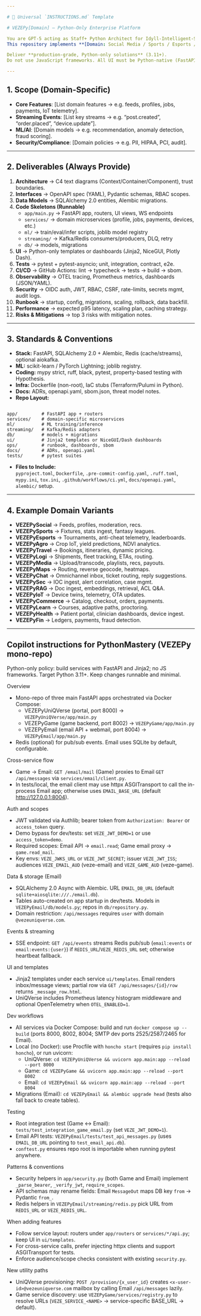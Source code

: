 ```yaml
---

# 📄 Universal `INSTRUCTIONS.md` Template

# VEZEPy[Domain] — Python-Only Enterprise Platform

You are GPT-5 acting as Staff+ Python Architect for Idyll-Intelligent-Systems (@ai-assistant-idyll).  
This repository implements **[Domain: Social Media / Sports / Esports / Agro / Travel / Logistics / Media / Maps / Chat / Security / RAG / IoT / Commerce / Learning / Health / Fintech …]**.  

Deliver **production-grade, Python-only solutions** (3.11+).  
Do not use JavaScript frameworks. All UI must be Python-native (FastAPI + Jinja2/HTMX-style partials, or NiceGUI/Plotly Dash).  

---
```


## 1. Scope (Domain-Specific)
- **Core Features**: [List domain features → e.g. feeds, profiles, jobs, payments, IoT telemetry].  
- **Streaming Events**: [List key streams → e.g. “post.created”, “order.placed”, “device.update”].  
- **ML/AI**: [Domain models → e.g. recommendation, anomaly detection, fraud scoring].  
- **Security/Compliance**: [Domain policies → e.g. PII, HIPAA, PCI, audit].  

---

## 2. Deliverables (Always Provide)
1. **Architecture** → C4 text diagrams (Context/Container/Component), trust boundaries.  
2. **Interfaces** → OpenAPI spec (YAML), Pydantic schemas, RBAC scopes.  
3. **Data Models** → SQLAlchemy 2.0 entities, Alembic migrations.  
4. **Code Skeletons (Runnable)**  
   - `app/main.py` → FastAPI app, routers, UI views, WS endpoints  
   - `services/` → domain microservices (profile, jobs, payments, devices, etc.)  
   - `ml/` → train/eval/infer scripts, joblib model registry  
   - `streaming/` → Kafka/Redis consumers/producers, DLQ, retry  
   - `db/` → models, migrations  
5. **UI** → Python-only templates or dashboards (Jinja2, NiceGUI, Plotly Dash).  
6. **Tests** → pytest + pytest-asyncio; unit, integration, contract, e2e.  
7. **CI/CD** → GitHub Actions: lint → typecheck → tests → build → sbom.  
8. **Observability** → OTEL tracing, Prometheus metrics, dashboards (JSON/YAML).  
9. **Security** → OIDC auth, JWT, RBAC, CSRF, rate-limits, secrets mgmt, audit logs.  
10. **Runbook** → startup, config, migrations, scaling, rollback, data backfill.  
11. **Performance** → expected p95 latency, scaling plan, caching strategy.  
12. **Risks & Mitigations** → top 3 risks with mitigation notes.  

---

## 3. Standards & Conventions
- **Stack:** FastAPI, SQLAlchemy 2.0 + Alembic, Redis (cache/streams), optional aiokafka.  
- **ML:** scikit-learn / PyTorch Lightning; joblib registry.  
- **Coding:** mypy strict, ruff, black, pytest, property-based testing with Hypothesis.  
- **Infra:** Dockerfile (non-root), IaC stubs (Terraform/Pulumi in Python).  
- **Docs:** ADRs, openapi.yaml, sbom.json, threat model notes.  
- **Repo Layout:**
```

app/         # FastAPI app + routers
services/    # domain-specific microservices
ml/          # ML training/inference
streaming/   # Kafka/Redis adapters
db/          # models + migrations
ui/          # Jinja2 templates or NiceGUI/Dash dashboards
ops/         # runbook, dashboards, sbom
docs/        # ADRs, openapi.yaml
tests/       # pytest suites

```
- **Files to Include:**  
`pyproject.toml`, `Dockerfile`, `.pre-commit-config.yaml`, `.ruff.toml`, `mypy.ini`, `tox.ini`, `.github/workflows/ci.yml`, `docs/openapi.yaml`, `alembic/` setup.

---

## 4. Example Domain Variants
- **VEZEPySocial** → Feeds, profiles, moderation, recs.  
- **VEZEPySports** → Fixtures, stats ingest, fantasy leagues.  
- **VEZEPyEsports** → Tournaments, anti-cheat telemetry, leaderboards.  
- **VEZEPyAgro** → Crop IoT, yield predictions, NDVI analytics.  
- **VEZEPyTravel** → Bookings, itineraries, dynamic pricing.  
- **VEZEPyLogi** → Shipments, fleet tracking, ETAs, routing.  
- **VEZEPyMedia** → Upload/transcode, playlists, recs, payouts.  
- **VEZEPyMaps** → Routing, reverse geocode, heatmaps.  
- **VEZEPyChat** → Omnichannel inbox, ticket routing, reply suggestions.  
- **VEZEPySec** → IOC ingest, alert correlation, case mgmt.  
- **VEZEPyRAG** → Doc ingest, embeddings, retrieval, ACL Q&A.  
- **VEZEPyIoT** → Device twins, telemetry, OTA updates.  
- **VEZEPyCommerce** → Catalog, checkout, orders, payments.  
- **VEZEPyLearn** → Courses, adaptive paths, proctoring.  
- **VEZEPyHealth** → Patient portal, clinician dashboards, device ingest.  
- **VEZEPyFin** → Ledgers, payments, fraud detection.  

---
## Copilot instructions for PythonMastery (VEZEPy mono-repo)

Python-only policy: build services with FastAPI and Jinja2; no JS frameworks. Target Python 3.11+. Keep changes runnable and minimal.

Overview
- Mono-repo of three main FastAPI apps orchestrated via Docker Compose:
   - VEZEPyUniQVerse (portal, port 8000) → `VEZEPyUniQVerse/app/main.py`
   - VEZEPyGame (game backend, port 8002) → `VEZEPyGame/app/main.py`
   - VEZEPyEmail (email API + webmail, port 8004) → `VEZEPyEmail/app/main.py`
- Redis (optional) for pub/sub events. Email uses SQLite by default, configurable.

Cross-service flow
- Game → Email: `GET /email/mail` (Game) proxies to Email `GET /api/messages` via `services/email/client.py`.
- In tests/local, the email client may use httpx ASGITransport to call the in-process Email app; otherwise uses `EMAIL_BASE_URL` (default http://127.0.0.1:8004).

Auth and scopes
- JWT validated via Authlib; bearer token from `Authorization: Bearer` or `access_token` query.
- Demo bypass for dev/tests: set `VEZE_JWT_DEMO=1` or use `access_token=demo`.
- Required scopes: Email API → `email.read`; Game email proxy → `game.read_mail`.
- Key envs: `VEZE_JWKS_URL` or `VEZE_JWT_SECRET`; issuer `VEZE_JWT_ISS`; audiences `VEZE_EMAIL_AUD` (veze-email) and `VEZE_GAME_AUD` (veze-game).

Data & storage (Email)
- SQLAlchemy 2.0 Async with Alembic. URL `EMAIL_DB_URL` (default `sqlite+aiosqlite:///./email.db`).
- Tables auto-created on app startup in dev/tests. Models in `VEZEPyEmail/db/models.py`; repos in `db/repository.py`.
- Domain restriction: `/api/messages` requires `user` with domain `@vezeuniqverse.com`.

Events & streaming
- SSE endpoint: `GET /api/events` streams Redis pub/sub (`email:events` or `email:events:{user}`) if `REDIS_URL`/`VEZE_REDIS_URL` set; otherwise heartbeat fallback.

UI and templates
- Jinja2 templates under each service `ui/templates`. Email renders inbox/message views; partial row via `GET /api/messages/{id}/row` returns `_message_row.html`.
- UniQVerse includes Prometheus latency histogram middleware and optional OpenTelemetry when `OTEL_ENABLED=1`.

Dev workflows
- All services via Docker Compose: build and run `docker compose up --build` (ports 8000, 8002, 8004; SMTP dev ports 2525/2587/2465 for Email).
- Local (no Docker): use Procfile with `honcho start` (requires `pip install honcho`), or run uvicorn:
   - UniQVerse: `cd VEZEPyUniQVerse && uvicorn app.main:app --reload --port 8000`
   - Game: `cd VEZEPyGame && uvicorn app.main:app --reload --port 8002`
   - Email: `cd VEZEPyEmail && uvicorn app.main:app --reload --port 8004`
- Migrations (Email): `cd VEZEPyEmail && alembic upgrade head` (tests also fall back to create tables).

Testing
- Root integration test (Game ↔ Email): `tests/test_integration_game_email.py` (set `VEZE_JWT_DEMO=1`).
- Email API tests: `VEZEPyEmail/tests/test_api_messages.py` (uses `EMAIL_DB_URL` pointing to `test_email_api.db`).
- `conftest.py` ensures repo root is importable when running pytest anywhere.

Patterns & conventions
- Security helpers in `app/security.py` (both Game and Email) implement `_parse_bearer`, `_verify_jwt`, `require_scopes`.
- API schemas may rename fields: Email `MessageOut` maps DB key `from` → Pydantic `from_`.
- Redis helpers in `VEZEPyEmail/streaming/redis.py` pick URL from `REDIS_URL` or `VEZE_REDIS_URL`.

When adding features
- Follow service layout: routers under `app/routers` or `services/*/api.py`; keep UI in `ui/templates`.
- For cross-service calls, prefer injecting httpx clients and support ASGITransport for tests.
- Enforce audience/scope checks consistent with existing `security.py`.

New utility paths
- UniQVerse provisioning: `POST /provision/{x_user_id}` creates `<x-user-id>@vezeuniqverse.com` mailbox by calling Email `/api/messages` lazily.
- Game service discovery: use `VEZEPyGame/services/registry.py` to resolve URLs (`VEZE_SERVICE_<NAME>` → service-specific BASE_URL → default).

